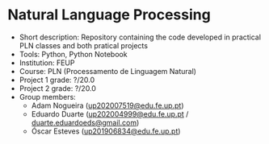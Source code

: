 # Natural Language Processing
* Short description: Repository containing the code developed in practical PLN classes and both pratical projects
* Tools: Python, Python Notebook
* Institution: FEUP
* Course: PLN (Processamento de Linguagem Natural)
* Project 1 grade: ?/20.0
* Project 2 grade: ?/20.0
* Group members: 
  * Adam Nogueira (up202007519@edu.fe.up.pt)
  * Eduardo Duarte (up202004999@edu.fe.up.pt / duarte.eduardoeds@gmail.com)
  * Óscar Esteves (up201906834@edu.fe.up.pt)
